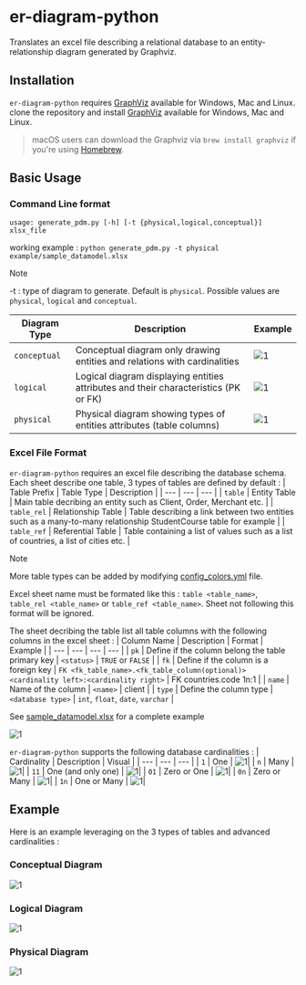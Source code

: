 # er-diagram-python
Translates an excel file describing a relational database to an entity-relationship diagram generated by Graphviz.

## Installation
`er-diagram-python` requires [GraphViz](https://www.graphviz.org/download/) available for Windows, Mac and Linux.
clone the repository and install [GraphViz](https://www.graphviz.org/download/) available for Windows, Mac and Linux.
> macOS users can download the Graphviz via `brew install graphviz` if you're using [Homebrew](https://brew.sh).

## Basic Usage
### Command Line format
```usage: generate_pdm.py [-h] [-t {physical,logical,conceptual}] xlsx_file```

working example : `python generate_pdm.py -t physical example/sample_datamodel.xlsx`

> [!NOTE] 
> -t : type of diagram to generate. Default is `physical`. Possible values are `physical`, `logical` and `conceptual`.
>
>| Diagram Type | Description | Example |
>| --- | --- | --- |
>| `conceptual` | Conceptual diagram only drawing entities and relations with cardinalities | ![1](img/simple_conceptual.png)|
>| `logical` | Logical diagram displaying entities attributes and their characteristics (PK or FK)  | ![1](img/simple_logical.png)|
>| `physical` | Physical diagram showing types of entities attributes (table columns)| ![1](img/simple_physical.png)|


### Excel File Format
`er-diagram-python` requires an excel file describing the database schema. Each sheet describe one table, 3 types of tables are defined by default : 
| Table Prefix | Table Type | Description |
| --- | --- | --- |
| `table` | Entity Table | Main table decribing an entity such as Client, Order, Merchant etc. |
| `table_rel` | Relationship Table | Table describing a link between two entities such as a many-to-many relationship StudentCourse table for example |
| `table_ref` | Referential Table | Table containing a list of values such as a list of countries, a list of cities etc. |

> [!NOTE] 
> More table types can be added by modifying [config_colors.yml](config_colors.yml) file.

Excel sheet name must be formated like this : `table <table_name>`, `table_rel <table_name>` or `table_ref <table_name>`. Sheet not following this format will be ignored.

The sheet decribing the table list all table columns with the following columns in the excel sheet :
| Column Name | Description | Format | Example |
| --- | --- | --- | --- |
| `pk` | Define if the column belong the table primary key | `<status>` | `TRUE` or `FALSE` |
| `fk` | Define if the column is a foreign key | `FK <fk_table_name>.<fk_table_column(optional)> <cardinality left>:<cardinality right>` | FK countries.code 1n:1 |
| `name` | Name of the column | `<name>` | client |
| `type` | Define the column type | `<database type>` | `int`, `float`, `date`, `varchar` |

See [sample_datamodel.xlsx](example/sample_datamodel.xlsx) for a complete example

![1](img/xlsx_example.png)

`er-diagram-python` supports the following database cardinalities :
| Cardinality | Description | Visual |
| --- | --- | --- |
| `1` | One | ![1](img/1.png)|
| `n` | Many | ![1](img/many.png)|
| `11` | One (and only one) | ![1](img/1andonlyone.png)|
| `01` | Zero or One | ![1](img/0orone.png)|
| `0n` | Zero or Many | ![1](img/0ormany.png)|
| `1n` | One or Many | ![1](img/1ormany.png)|

## Example
Here is an example leveraging on the 3 types of tables and advanced cardinalities :

### Conceptual Diagram
![1](img/advanced_conceptual.png)

### Logical Diagram
![1](img/advanced_logical.png)

### Physical Diagram
![1](img/advanced_physical.png)



